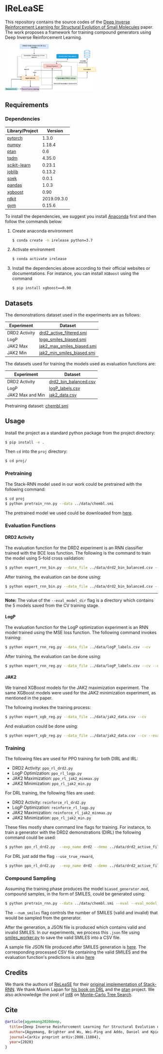 # IReLeaSE
This repository contains the source codes of the 
[Deep Inverse Reinforcement Learning for Structural Evolution of Small Molecules](https://arxiv.org/abs/2008.11804)
paper. The work proposes a framework for training compound generators using 
Deep Inverse Reinforcement Learning.

<img style="max-width: 300px; height: auto; " src="./proj/framework.png" />

## Requirements
### Dependencies

|Library/Project | Version     |
|----------------|-------------|
| [pytorch](https://pytorch.org/get-started/locally/)          | 1.3.0       |
|[numpy](https://pypi.org/project/numpy/) | 1.18.4|
|[ptan](https://github.com/Shmuma/ptan) | 0.6|
| [tqdm](https://github.com/tqdm/tqdm)                         | 4.35.0      |
|[scikit-learn](https://scikit-learn.org/stable/install.html)|0.23.1
|[joblib](https://pypi.org/project/joblib/)|0.13.2|
| [soek](https://github.com/bbrighttaer/soek)                  | 0.0.1       |
|[pandas](https://pypi.org/project/pandas/)|1.0.3|
|[xgboost](https://pypi.org/project/xgboost/)|0.90|
| [rdkit](https://anaconda.org/rdkit/rdkit)                    | 2019.09.3.0 |
|[gym](https://github.com/openai/gym)|0.15.6|

To install the dependencies, we suggest you install 
[Anaconda](https://www.anaconda.com/products/individual) 
first and then follow the commands below:

1. Create anaconda environment
    ```bash
    $ conda create -n irelease python=3.7
    ```
2. Activate environment
   ```bash
   $ conda activate irelease
   ```
3. Install the dependencies above according to their official websites or documentations.
For instance, you can install `XGBoost` using the command
   ```bash
   $ pip install xgboost==0.90
   ```

## Datasets
The demonstrations dataset used in the experiments are as follows:

|Experiment|Dataset|
|----------|--------| 
|DRD2 Activity|[drd2_active_filtered.smi](./data/drd2_active_filtered.smi)|
|LogP       | [logp_smiles_biased.smi](./data/logp_smiles_biased.smi)|
|JAK2 Max |[jak2_max_smiles_biased.smi](./data/jak2_max_smiles_biased.smi)|
|JAK2 Min |[jak2_min_smiles_biased.smi](./data/jak2_min_smiles_biased.smi)|

The datasets used for training the models used as evaluation functions are:

|Experiment|Dataset|
|----------|--------| 
|DRD2 Activity|[drd2_bin_balanced.csv](./data/drd2_bin_balanced.csv)|
|LogP       | [logP_labels.csv](./data/logP_labels.csv)|
|JAK2 Max and Min |[jak2_data.csv](./data/jak2_data.csv)|

Pretraining dataset: [chembl.smi](./data/chembl.smi)

## Usage
Install the project as a standard python package from the project directory:
```bash
$ pip install -e .
```

Then `cd` into the `proj` directory:
```bash
$ cd proj/
```

### Pretraining
The Stack-RNN model used in our work could be pretrained with the following command:
```bash
$ cd proj
$ python pretrain_rnn.py --data ../data/chembl.smi
```
The pretrained model we used could be downloaded from [here](https://www.dropbox.com/sh/54novmbmyi1p75x/AAAk3JiGYyJ3Z_FEdC7Dcxd4a?dl=0).

### Evaluation Functions
#### DRD2 Activity
The evaluation function for the DRD2 experiment is an RNN classifier trained with
the BCE loss function. The following is the command to train the model using 
5-fold cross validation:
```bash
$ python expert_rnn_bin.py --data_file ../data/drd2_bin_balanced.csv --cv
```
After training, the evaluation can be done using:
```bash
$ python expert_rnn_bin.py --data_file ../data/drd2_bin_balanced.csv --cv --eval --eval_model_dir ./model_dir/expert_rnn_bin/
```
___
**Note:**
The value of the `--eval_model_dir` flag is a directory which contains the 5 models
saved from the CV training stage.

#### LogP
The evaluation function for the LogP optimization experiment is an RNN model trained
using the MSE loss function.
The following command invokes training:
```bash
$ python expert_rnn_reg.py --data_file ../data/logP_labels.csv --cv
```
After training, the evaluation can be done using:
```bash
$ python expert_rnn_reg.py --data_file ../data/logP_labels.csv --cv --eval --eval_model_dir ./model_dir/expert_rnn_reg/
```

#### JAK2
We trained XGBoost models for the JAK2 maximization experiment. 
The same XGBoost models were used for the JAK2 minimization experiment, as 
mentioned in the paper.

The following invokes the training process: 
```bash
$ python expert_xgb_reg.py --data_file ../data/jak2_data.csv --cv
```

And evaluation could be done using:
```bash
$ python expert_xgb_reg.py --data_file ../data/jak2_data.csv --cv --eval --eval_model_dir ./model_dir/expert_xgb_reg/
```

### Training
The following files are used for PPO training for both DIRL and IRL:

- DRD2 Activity: `ppo_rl_drd2.py`
- LogP Optimization: `ppo_rl_logp.py`
- JAK2 Maximization: `ppo_rl_jak2_minmax.py`
- JAK2 Minimization: `ppo_rl_jak2_min.py`

For DRL training, the following files are used:
 
- DRD2 Activity: `reinforce_rl_drd2.py`
- LogP Optimization: `reinforce_rl_logp.py`
- JAK2 Maximization: `reinforce_rl_jak2_minmax.py`
- JAK2 Minimization: `ppo_rl_jak2_min.py`

These files mostly share command line flags for training. For instance, to train
a generator with the DRD2 demonstrations (DIRL) the following command could be used:
```bash
$ python ppo_rl_drd2.py  --exp_name drd2 --demo ../data/drd2_active_filtered.smi --unbiased ../data/unbiased_smiles.smi --prior_data ../data/chembl.smi --pretrained_model irelease_prior.mod
```
For DRL just add the flag `--use_true_reward`,
```bash
$ python ppo_rl_drd2.py  --exp_name drd2 --demo ../data/drd2_active_filtered.smi --unbiased ../data/unbiased_smiles.smi --prior_data ../data/chembl.smi --pretrained_model irelease_prior.mod --use_true_reward
```

### Compound Sampling
Assuming the training phase produces the model `biased_generator.mod`, compound
samples, in the form of SMILES, could be generated using:
```bash
$ python pretrain_rnn.py --data ../data/chembl.smi --eval --eval_model_name biased_generator.mod --num_smiles 1000
```
The `--num_smiles` flag controls the number of SMILES (valid and invalid) that would be sampled from the
generator.

After the generation, a JSON file is produced which contains valid and invalid
SMILES. In our experiments, we process this `.json` file using 
[smiles_worker.py](./proj/smiles_worker.py) to save the valid SMILES into a CSV file. 

A sample file JSON file produced after SMILES generation is 
[here](./proj/analysis/DRD2_activity_smiles_biased_ppo_grl_eval.json).
The corresponding processed CSV file containing the valid SMILES and 
the evaluation function's 
predictions is also [here](./proj/analysis/DRD2_activity_smiles_biased_ppo_grl_eval.csv)

## Credits
We thank the authors of [ReLeaSE](https://advances.sciencemag.org/content/4/7/eaap7885?intcmp=trendmd-adv) for their 
[original implementation of Stack-RNN](https://github.com/isayev/ReLeaSE).
We thank Maxim Lapan for 
[his book on DRL](https://www.packtpub.com/product/deep-reinforcement-learning-hands-on-second-edition/9781838826994) 
and the [ptan](https://github.com/Shmuma/ptan) project.
We also acknowledge the post of [int8](https://github.com/int8) on 
[Monte-Carlo Tree Search](https://int8.io/monte-carlo-tree-search-beginners-guide/).

## Cite
```bibtex
@article{agyemang2020deep,
  title={Deep Inverse Reinforcement Learning for Structural Evolution of Small Molecules},
  author={Agyemang, Brighter and Wu, Wei-Ping and Addo, Daniel and Kpiebaareh, Michael Y and Nanor, Ebenezer and Haruna, Charles Roland},
  journal={arXiv preprint arXiv:2008.11804},
  year={2020}
}
```

